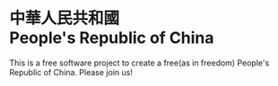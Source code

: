 中華人民共和國<br />People's Republic of China
==========================

This is a free software project to create a free(as in freedom) People's Republic of China.  Please join us!
